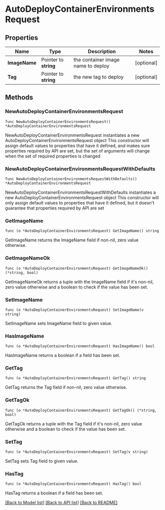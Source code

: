 # AutoDeployContainerEnvironmentsRequest

## Properties

Name | Type | Description | Notes
------------ | ------------- | ------------- | -------------
**ImageName** | Pointer to **string** | the container image name to deploy | [optional] 
**Tag** | Pointer to **string** | the new tag to deploy | [optional] 

## Methods

### NewAutoDeployContainerEnvironmentsRequest

`func NewAutoDeployContainerEnvironmentsRequest() *AutoDeployContainerEnvironmentsRequest`

NewAutoDeployContainerEnvironmentsRequest instantiates a new AutoDeployContainerEnvironmentsRequest object
This constructor will assign default values to properties that have it defined,
and makes sure properties required by API are set, but the set of arguments
will change when the set of required properties is changed

### NewAutoDeployContainerEnvironmentsRequestWithDefaults

`func NewAutoDeployContainerEnvironmentsRequestWithDefaults() *AutoDeployContainerEnvironmentsRequest`

NewAutoDeployContainerEnvironmentsRequestWithDefaults instantiates a new AutoDeployContainerEnvironmentsRequest object
This constructor will only assign default values to properties that have it defined,
but it doesn't guarantee that properties required by API are set

### GetImageName

`func (o *AutoDeployContainerEnvironmentsRequest) GetImageName() string`

GetImageName returns the ImageName field if non-nil, zero value otherwise.

### GetImageNameOk

`func (o *AutoDeployContainerEnvironmentsRequest) GetImageNameOk() (*string, bool)`

GetImageNameOk returns a tuple with the ImageName field if it's non-nil, zero value otherwise
and a boolean to check if the value has been set.

### SetImageName

`func (o *AutoDeployContainerEnvironmentsRequest) SetImageName(v string)`

SetImageName sets ImageName field to given value.

### HasImageName

`func (o *AutoDeployContainerEnvironmentsRequest) HasImageName() bool`

HasImageName returns a boolean if a field has been set.

### GetTag

`func (o *AutoDeployContainerEnvironmentsRequest) GetTag() string`

GetTag returns the Tag field if non-nil, zero value otherwise.

### GetTagOk

`func (o *AutoDeployContainerEnvironmentsRequest) GetTagOk() (*string, bool)`

GetTagOk returns a tuple with the Tag field if it's non-nil, zero value otherwise
and a boolean to check if the value has been set.

### SetTag

`func (o *AutoDeployContainerEnvironmentsRequest) SetTag(v string)`

SetTag sets Tag field to given value.

### HasTag

`func (o *AutoDeployContainerEnvironmentsRequest) HasTag() bool`

HasTag returns a boolean if a field has been set.


[[Back to Model list]](../README.md#documentation-for-models) [[Back to API list]](../README.md#documentation-for-api-endpoints) [[Back to README]](../README.md)


